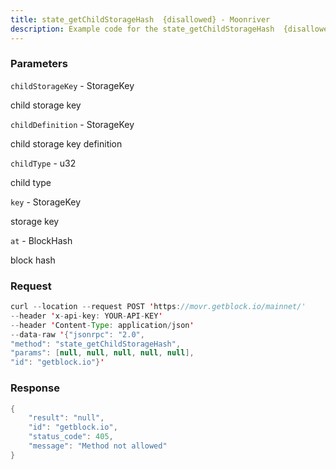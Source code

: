 ```yaml
---
title: state_getChildStorageHash  {disallowed} - Moonriver
description: Example code for the state_getChildStorageHash  {disallowed} json-rpc method. Сomplete guide on how to use state_getChildStorageHash  {disallowed} json-rpc in GetBlock.io Web3 documentation.
---
```


### Parameters


`childStorageKey` - StorageKey

child storage key

`childDefinition` - StorageKey

child storage key definition

`childType` - u32

child type

`key` - StorageKey

storage key

`at` - BlockHash

block hash

### Request

``` java
curl --location --request POST 'https://movr.getblock.io/mainnet/' 
--header 'x-api-key: YOUR-API-KEY' 
--header 'Content-Type: application/json' 
--data-raw '{"jsonrpc": "2.0",
"method": "state_getChildStorageHash",
"params": [null, null, null, null, null],
"id": "getblock.io"}'
```

###  Response

``` java
{
    "result": "null",
    "id": "getblock.io",
    "status_code": 405,
    "message": "Method not allowed"
}
```

